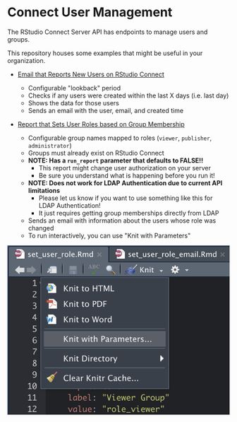 Connect User Management
============================

The RStudio Connect Server API has endpoints to manage
users and groups.

This repository houses some examples that might be useful in
your organization.

- [Email that Reports New Users on RStudio Connect](./email_new_users.Rmd)
    - Configurable "lookback" period
    - Checks if any users were created within the last X days (i.e. last day)
    - Shows the data for those users
    - Sends an email with the user, email, and created time
  
- [Report that Sets User Roles based on Group Membership](./set_user_role.Rmd)
    - Configurable group names mapped to roles (`viewer`, `publisher`, `administrator`)
    - Groups must already exist on RStudio Connect
    - **NOTE: Has a `run_report` parameter that defaults to FALSE!!**
        - This report might change user authorization on your server
        - Be sure you understand what is happening before you run it!
    - **NOTE: Does not work for LDAP Authentication due to current API limitations**
        - Please let us know if you want to use something like this for LDAP Authentication!
        - It just requires getting group memberships directly from LDAP
    - Sends an email with information about the users whose role was changed
    - To run interactively, you can use "Knit with Parameters"

![Knit with Parameters in the RStudio IDE](./knit_with_params.png)
